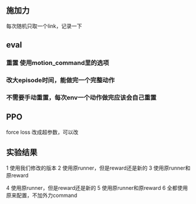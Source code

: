 ## 施加力 
每次随机只取一个link，记录一下

## eval
### 重置 使用motion_command里的选项
### 改大episode时间，能做完一个完整动作
### 不需要手动重置，每次env一个动作做完应该会自己重置

## PPO
force loss 改成超参数，可以改



## 实验结果
1 使用我们修改的版本
2 使用原runner，但是reward还是新的
3 使用原runner和原reward

4 使用原runner，但是reward还是新的
5 使用原runner和原reward
6 全都使用原来配置，不加外力command